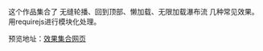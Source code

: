 这个作品集合了 无缝轮播、回到顶部、懒加载、无限加载瀑布流 几种常见效果。
用requirejs进行模块化处理。

预览地址：[效果集合网页](https://zhoupenghui0913.github.io/moudle-plugin-page/index.html)
